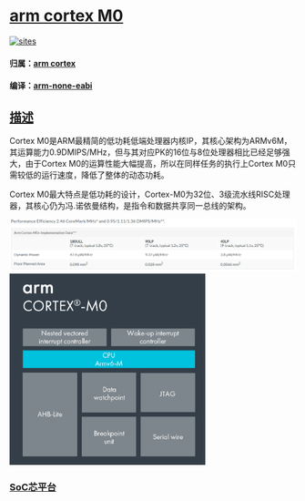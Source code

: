 ﻿# [arm cortex M0](https://github.com/sochub/CM0)

[![sites](http://182.61.61.133/link/resources/SoC.png)](http://SoC.Xin)  

#### 归属：[arm cortex](https://github.com/sochub/CM)
#### 编译：[arm-none-eabi](https://github.com/sochub/arm-none-eabi) 

## [描述](https://github.com/sochub/CM0/wiki) 

Cortex M0是ARM最精简的低功耗低端处理器内核IP，其核心架构为ARMv6M，其运算能力0.9DMIPS/MHz，但与其对应PK的16位与8位处理器相比已经足够强大，由于Cortex M0的运算性能大幅提高，所以在同样任务的执行上Cortex M0只需较低的运行速度，降低了整体的动态功耗。

Cortex M0最大特点是低功耗的设计，Cortex-M0为32位、3级流水线RISC处理器，其核心仍为冯.诺依曼结构，是指令和数据共享同一总线的架构。


[![sites](docs/M0.png)](https://developer.arm.com/ip-products/processors/cortex-m/cortex-m0) 
[![sites](docs/CM0.png)](https://developer.arm.com/ip-products/processors/cortex-m/cortex-m0) 


###  [SoC芯平台](http://SoC.Xin) 

